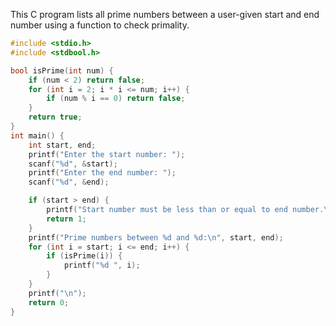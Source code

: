 This C program lists all prime numbers between a user-given start and end number using a function to check primality.

```c
#include <stdio.h>
#include <stdbool.h>

bool isPrime(int num) {
    if (num < 2) return false;
    for (int i = 2; i * i <= num; i++) {
        if (num % i == 0) return false;
    }
    return true;
}
int main() {
    int start, end;
    printf("Enter the start number: ");
    scanf("%d", &start);
    printf("Enter the end number: ");
    scanf("%d", &end);

    if (start > end) {
        printf("Start number must be less than or equal to end number.\n");
        return 1;
    }
    printf("Prime numbers between %d and %d:\n", start, end);
    for (int i = start; i <= end; i++) {
        if (isPrime(i)) {
            printf("%d ", i);
        }
    }
    printf("\n");
    return 0;
}
